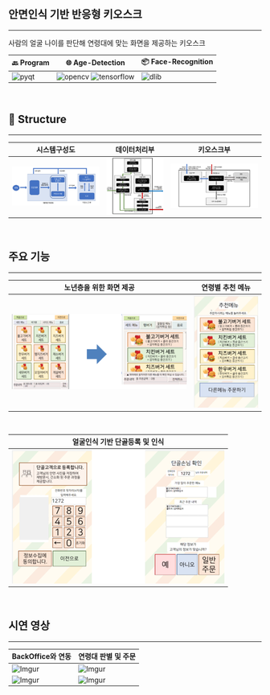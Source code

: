 ## 안면인식 기반 반응형 키오스크
<hr>
사람의 얼굴 나이를 판단해 연령대에 맞는 화면을 제공하는 키오스크

| :back: Program | :globe_with_meridians: Age-Detection | :package: Face-Recognition |
|------|---|---|
|![pyqt](https://img.shields.io/badge/PyQt-v5.15.4-blue) | ![opencv](https://img.shields.io/badge/openCV-v4.5.2.52-blueviolet) ![tensorflow](https://img.shields.io/badge/tensorflow-v2.2-blueviolet)| ![dlib](https://img.shields.io/badge/dlib-v19.19.0-orange)|

<br>

## :eyes: Structure
<hr>

| 시스템구성도 | 데이터처리부 | 키오스크부 |
|---|---|---|
| ![structure1](readme/시스템구성도.png) | ![structure2](readme/데이터처리부.png) | ![structure3](readme/키오스크부.png) |

<br>

## 주요 기능
<hr>

| 노년층을 위한 화면 제공 | 연령별 추천 메뉴 |
|---|---|
| ![Imgur](readme/그림2.png) | <img src="readme/그림1.png" style="width:150px"> |

<br>

| 얼굴인식 기반 단골등록 및 인식 |
|---|
| ![Imgur](readme/그림3.png) |

<br>

## 시연 영상
<hr>

| BackOffice와 연동 | 연령대 판별 및 주문 |
|------|------|
| ![Imgur](https://i.imgur.com/CVasi3L.gifv) | ![Imgur](https://i.imgur.com/74uJTz7.gifv) |
| ![Imgur](https://i.imgur.com/yLMPdB5.gifv) | ![Imgur](https://i.imgur.com/6E2jW8G.gifv) |